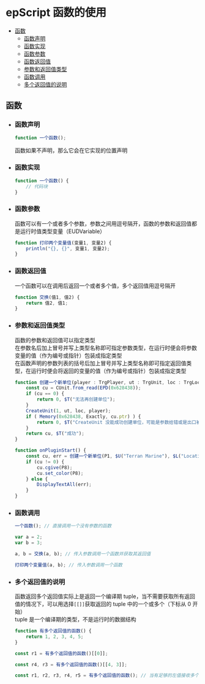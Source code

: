 # epScript 函数的使用

- [函数](#%E5%87%BD%E6%95%B0)
    - [函数声明](#%E5%87%BD%E6%95%B0%E5%A3%B0%E6%98%8E)
    - [函数实现](#%E5%87%BD%E6%95%B0%E5%AE%9E%E7%8E%B0)
    - [函数参数](#%E5%87%BD%E6%95%B0%E5%8F%82%E6%95%B0)
    - [函数返回值](#%E5%87%BD%E6%95%B0%E8%BF%94%E5%9B%9E%E5%80%BC)
    - [参数和返回值类型](#%E5%8F%82%E6%95%B0%E5%92%8C%E8%BF%94%E5%9B%9E%E5%80%BC%E7%B1%BB%E5%9E%8B)
    - [函数调用](#%E5%87%BD%E6%95%B0%E8%B0%83%E7%94%A8)
    - [多个返回值的说明](#%E5%A4%9A%E4%B8%AA%E8%BF%94%E5%9B%9E%E5%80%BC%E7%9A%84%E8%AF%B4%E6%98%8E)


## 函数

- ### 函数声明

    ```JavaScript
    function 一个函数();
    ```

    函数如果不声明，那么它会在它实现的位置声明


- ### 函数实现

    ```JavaScript
    function 一个函数() {
        // 代码块
    }
    ```


- ### 函数参数

    函数可以有一个或者多个参数，参数之间用逗号隔开，函数的参数和返回值都是运行时值类型变量（EUDVariable）

    ```JavaScript
    function 打印两个变量值(变量1, 变量2) {
        println("{}, {}", 变量1, 变量2);
    }
    ```


- ### 函数返回值

    一个函数可以在调用后返回一个或者多个值，多个返回值用逗号隔开

    ```JavaScript
    function 交换(值1, 值2) {
        return 值2, 值1;
    }
    ```


- ### 参数和返回值类型

    函数的参数和返回值可以指定类型  
    在参数名后加上冒号并写上类型名称即可指定参数类型，在运行时便会将参数变量的值（作为编号或指针）包装成指定类型  
    在函数声明的参数列表的括号后加上冒号并写上类型名称即可指定返回值类型，在运行时便会将返回的变量的值（作为编号或指针）包装成指定类型  

    ```JavaScript
    function 创建一个新单位(player : TrgPlayer, ut : TrgUnit, loc : TrgLocation) : CUnit, TrgString {
        const cu = CUnit.from_read(EPD(0x628438));
        if (cu == 0) {
            return 0, $T("无法再创建单位");
        }
        CreateUnit(1, ut, loc, player);
        if ( Memory(0x628438, Exactly, cu.ptr) ) {
            return 0, $T("CreateUnit 没能成功创建单位，可能是参数给错或是出口被堵住了");
        }
        return cu, $T("成功");
    }

    function onPluginStart() {
        const cu, err = 创建一个新单位(P1, $U("Terran Marine"), $L("Location 1"));
        if (cu != 0) {
            cu.cgive(P8);
            cu.set_color(P8);
        } else {
            DisplayTextAll(err);
        }
    }
    ```


- ### 函数调用

    ```JavaScript
    一个函数(); // 直接调用一个没有参数的函数

    var a = 2;
    var b = 3;

    a, b = 交换(a, b); // 传入参数调用一个函数并获取其返回值

    打印两个变量值(a, b); // 传入参数调用一个函数
    ```

- ### 多个返回值的说明

    函数返回多个返回值实际上是返回一个编译期 tuple，当不需要获取所有返回值的情况下，可以用选择`[[]]`获取返回的 tuple 中的一个或多个（下标从 0 开始）  
    tuple 是一个编译期的类型，不是运行时的数据结构  

    ```JavaScript
    function 有多个返回值的函数() {
        return 1, 2, 3, 4, 5;
    }

    const r1 = 有多个返回值的函数()[[0]];

    const r4, r3 = 有多个返回值的函数()[[4, 3]];

    const r1, r2, r3, r4, r5 = 有多个返回值的函数(); // 当有足够的左值接收多个返回值时，tuple 会自动解包
    ```

